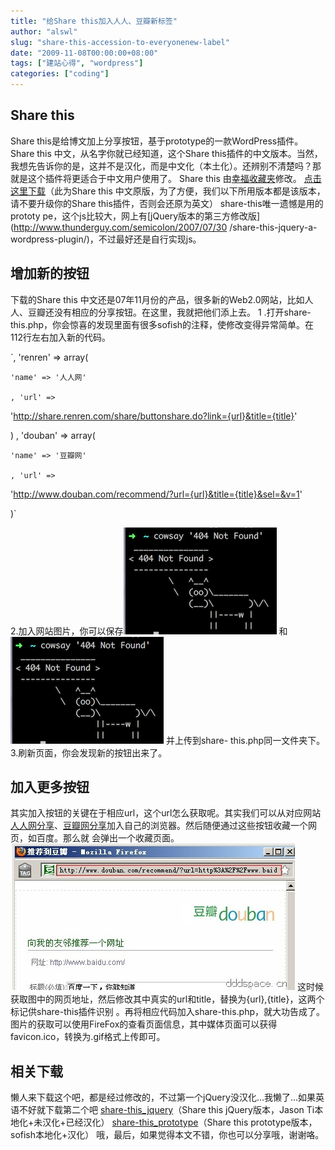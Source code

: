 ```yaml
---
title: "给Share this加入人人、豆瓣新标签"
author: "alswl"
slug: "share-this-accession-to-everyonenew-label"
date: "2009-11-08T00:00:00+08:00"
tags: ["建站心得", "wordpress"]
categories: ["coding"]
---
```


## Share this

Share this是给博文加上分享按钮，基于prototype的一款WordPress插件。 Share this
中文，从名字你就已经知道，这个Share
this插件的中文版本。当然，我想先告诉你的是，这并不是汉化，而是中文化（本土化）。还辨别不清楚吗？那就是这个插件将更适合于中文用户使用了。 Share
this 由[幸福收藏夹](http://www.happinesz.cn/archives/328/)修改。
[点击这里下载](http://www.happinesz.cn/file/share-this.zip)（此为Share this
中文原版，为了方便，我们以下所用版本都是该版本，请不要升级你的Share this插件，否则会还原为英文） share-this唯一遗憾是用的prototy
pe，这个js比较大，网上有[jQuery版本的第三方修改版](http://www.thunderguy.com/semicolon/2007/07/30
/share-this-jquery-a-wordpress-plugin/)，不过最好还是自行实现js。

## 增加新的按钮

下载的Share this 中文还是07年11月份的产品，很多新的Web2.0网站，比如人人、豆瓣还没有相应的分享按钮。在这里，我就把他们添上去。 1
.打开share-this.php，你会惊喜的发现里面有很多sofish的注释，使修改变得异常简单。在112行左右加入新的代码。

`, 'renren' => array(

    'name' => '人人网'

    , 'url' =>
'http://share.renren.com/share/buttonshare.do?link={url}&title={title}'

) , 'douban' => array(

    'name' => '豆瓣网'

    , 'url' =>
'http://www.douban.com/recommend/?url={url}&title={title}&sel=&v=1'

)`

2.加入网站图片，你可以保存![image](../../static/images/upload_dropbox/201612/404.png)
和![image](../../static/images/upload_dropbox/201612/404.png) 并上传到share-
this.php同一文件夹下。 3.刷新页面，你会发现新的按钮出来了。

## 加入更多按钮

其实加入按钮的关键在于相应url，这个url怎么获取呢。其实我们可以从对应网站[人人网分享](http://share.renren.com/)、[豆瓣网分享](http://www.douban.com/service/bookmarklet)加入自己的浏览器。然后随便通过这些按钮收藏一个网页，如百度。那么就
会弹出一个收藏页面。 [![douban_share](../../static/images/upload_dropbox/200911/douban_share.jpg)](../../static/images/upload_dropbox/200911/douban_share.jpg)
这时候获取图中的网页地址，然后修改其中真实的url和title，替换为{url},{title}，这两个标记供share-this插件识别
。再将相应代码加入share-this.php，就大功告成了。
图片的获取可以使用FireFox的查看页面信息，其中媒体页面可以获得favicon.ico，转换为.gif格式上传即可。

## 相关下载

懒人来下载这个吧，都是经过修改的，不过第一个jQuery没汉化...我懒了...如果英语不好就下载第二个吧 [share-this_jquery](../../static/images/upload_dropbox/200911/share-this_jquery.zip)（Share this
jQuery版本，Jason Ti本地化+未汉化+已经汉化） [share-this_prototype](../../static/images/upload_dropbox/200911/share-this_prototype.zip)（Share this
prototype版本，sofish本地化+汉化） 哦，最后，如果觉得本文不错，你也可以分享哦，谢谢咯。
